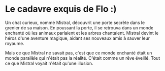 # Le cadavre exquis de Flo :)
Un chat curieux, nommé Mistral, découvrit une porte secrète dans le grenier de sa 
maison. En poussant la porte, il se retrouva dans un monde enchanté 
où les animaux parlaient et les arbres 
chantaient. Mistral devint le héros d'une aventure 
magique, aidant ses nouveaux amis à sauver leur royaume.

Mais ce que Mistral ne savait pas, c'est que ce monde enchanté était un monde parallèle qui n'était pas la réalité. C'était comme un rêve éveillé. Tout ce que Mistral voyait n'était qu'une illusion.